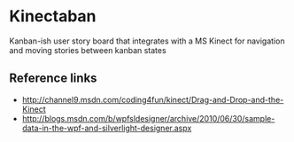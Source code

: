 # Kinectaban
Kanban-ish user story board that integrates with a MS Kinect for navigation and moving stories between kanban states

## Reference links
* http://channel9.msdn.com/coding4fun/kinect/Drag-and-Drop-and-the-Kinect
* http://blogs.msdn.com/b/wpfsldesigner/archive/2010/06/30/sample-data-in-the-wpf-and-silverlight-designer.aspx